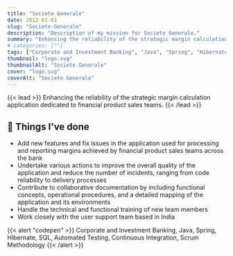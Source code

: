 ```yaml
---
title: "Societe Generale"
date: 2012-01-01
slug: "Societe-Generale"
description: "Description of my mission for Societe Generale."
summary: "Enhancing the reliability of the strategic margin calculation application dedicated to financial product sales teams."
# categories: [""]
tags: ["Corporate and Investment Banking", "Java", "Spring", "Hibernate", "SQL", "Automated Testing", "Continuous Integration", "Scrum Methodology"]
thumbnail: "logo.svg"
thumbnailAlt: "Societe Generale"
cover: "logo.svg"
coverAlt: "Societe Generale"
---
```


{{< lead >}}
Enhancing the reliability of the strategic margin calculation application dedicated to financial product sales teams.
{{< /lead >}}

## :dart: Things I've done

* Add new features and fix issues in the application used for processing and reporting margins
achieved by financial product sales teams across the bank
* Undertake various actions to improve the overall quality of the application and reduce the number of incidents, 
ranging from code reliability to delivery processes
* Contribute to collaborative documentation by including functional concepts, operational procedures, 
and a detailed mapping of the application and its environments
* Handle the technical and functional training of new team members
* Work closely with the user support team based in India

{{< alert "codepen" >}}
Corporate and Investment Banking, Java, Spring, Hibernate, SQL, Automated Testing, Continuous Integration,
Scrum Methodology
{{< /alert >}}

